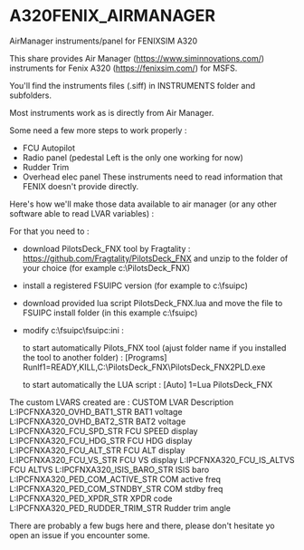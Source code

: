 # A320FENIX_AIRMANAGER
AirManager instruments/panel for FENIXSIM A320

This share provides Air Manager (https://www.siminnovations.com/) instruments for Fenix A320 (https://fenixsim.com/) for MSFS.

You'll find the instruments files (.siff) in INSTRUMENTS folder and subfolders.

Most instruments work as is directly from Air Manager.

Some need a few more steps to work properly :
- FCU Autopilot
- Radio panel (pedestal Left is the only one working for now)
- Rudder Trim
- Overhead elec panel
These instruments need to read information that FENIX doesn't provide directly. 

Here's how we'll make those data available to air manager (or any other software able to read LVAR variables) :

For that you need to :
- download PilotsDeck_FNX tool by Fragtality : https://github.com/Fragtality/PilotsDeck_FNX and unzip to the folder of your choice
  (for example c:\PilotsDeck_FNX)
 
- install a registered FSUIPC version (for example to c:\fsuipc)

- download provided lua script PilotsDeck_FNX.lua and move the file to FSUIPC install folder (in this example c:\fsuipc)

- modify c:\fsuipc\fsuipc:ini :

  to start automatically Pilots_FNX tool (ajust folder name if you installed the tool to another folder) :
  [Programs]
  RunIf1=READY,KILL,C:\PilotsDeck_FNX\PilotsDeck_FNX2PLD.exe  
  
  to start automatically the LUA script :
  [Auto]
  1=Lua PilotsDeck_FNX
  
  
The custom LVARS created are :
CUSTOM LVAR							Description
L:IPCFNXA320_OVHD_BAT1_STR 			BAT1 voltage
L:IPCFNXA320_OVHD_BAT2_STR 			BAT2 voltage
L:IPCFNXA320_FCU_SPD_STR 			FCU SPEED display
L:IPCFNXA320_FCU_HDG_STR 			FCU HDG display
L:IPCFNXA320_FCU_ALT_STR 			FCU ALT display
L:IPCFNXA320_FCU_VS_STR 			FCU VS display
L:IPCFNXA320_FCU_IS_ALTVS 			FCU ALTVS
L:IPCFNXA320_ISIS_BARO_STR 			ISIS baro
L:IPCFNXA320_PED_COM_ACTIVE_STR 	COM active freq
L:IPCFNXA320_PED_COM_STNDBY_STR 	COM stdby freq
L:IPCFNXA320_PED_XPDR_STR 			XPDR code
L:IPCFNXA320_PED_RUDDER_TRIM_STR 	Rudder trim angle

There are probably a few bugs here and there, please don't hesitate yo open an issue if you encounter some.
